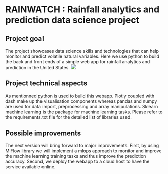 # RAINWATCH : Rainfall analytics and prediction data science project
## Project goal 
The project showcases data science skills and technologies that can help monitor and predict volatile natural variables. Here we use python to build the back and front ends of a simple web app for rainfall analytics and prediction in the United States.
<img src="assets/assets/rainwatch_screenshot.png"/> 
## Project technical aspects 
As mentionned python is used to build this webapp. Plotly coupled with dash make up the visualisation components whereas pandas and numpy are used for data import, preprocessing and array manipulations. Sklearn machine learning is the package for machine learning tasks. Please refer to the requirements.txt file for the detailed list of libraries used. 
## Possible improvements 
The next version will bring forward to major improvements. First, by using MlFlow library we will implement a mlops approach to monitor and improve the machine learning training tasks and thus improve the prediction accuracy. Second, we deploy the webapp to a cloud host to have the service available online. 
